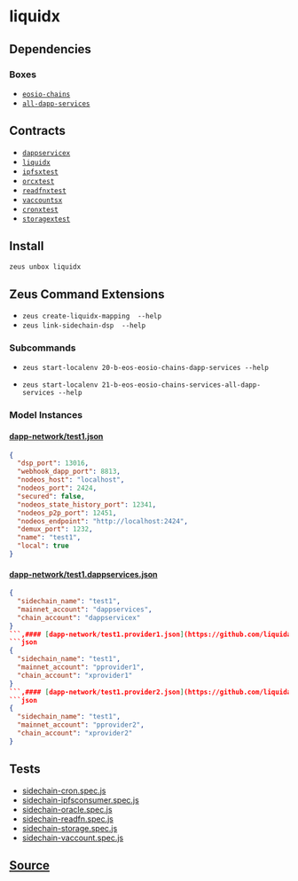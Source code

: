 
liquidx
====================







## Dependencies
### Boxes
* [`eosio-chains`](eosio-chains.md)
* [`all-dapp-services`](all-dapp-services.md)



## Contracts
* [`dappservicex`](https://github.com/liquidapps-io/zeus-sdk/tree/master/boxes/groups/dapp-network/liquidx/contracts/eos/dappservicex)
* [`liquidx`](https://github.com/liquidapps-io/zeus-sdk/tree/master/boxes/groups/dapp-network/liquidx/contracts/eos/liquidx)
* [`ipfsxtest`](https://github.com/liquidapps-io/zeus-sdk/tree/master/boxes/groups/dapp-network/liquidx/contracts/eos/ipfsxtest)
* [`orcxtest`](https://github.com/liquidapps-io/zeus-sdk/tree/master/boxes/groups/dapp-network/liquidx/contracts/eos/orcxtest)
* [`readfnxtest`](https://github.com/liquidapps-io/zeus-sdk/tree/master/boxes/groups/dapp-network/liquidx/contracts/eos/readfnxtest)
* [`vaccountsx`](https://github.com/liquidapps-io/zeus-sdk/tree/master/boxes/groups/dapp-network/liquidx/contracts/eos/vaccountsx)
* [`cronxtest`](https://github.com/liquidapps-io/zeus-sdk/tree/master/boxes/groups/dapp-network/liquidx/contracts/eos/cronxtest)
* [`storagextest`](https://github.com/liquidapps-io/zeus-sdk/tree/master/boxes/groups/dapp-network/liquidx/contracts/eos/storagextest)
## Install
```bash
zeus unbox liquidx
```



## Zeus Command Extensions
* ```zeus create-liquidx-mapping  --help```
* ```zeus link-sidechain-dsp  --help```
### Subcommands
* ```zeus start-localenv 20-b-eos-eosio-chains-dapp-services --help```

* ```zeus start-localenv 21-b-eos-eosio-chains-services-all-dapp-services --help```




### Model Instances
#### [dapp-network/test1.json](https://github.com/liquidapps-io/zeus-sdk/tree/master/boxes/groups/dapp-network/liquidx/models/eosio-chains/test1.json)
```json
{
  "dsp_port": 13016,
  "webhook_dapp_port": 8813,
  "nodeos_host": "localhost",
  "nodeos_port": 2424,
  "secured": false,
  "nodeos_state_history_port": 12341,
  "nodeos_p2p_port": 12451,
  "nodeos_endpoint": "http://localhost:2424",
  "demux_port": 1232,
  "name": "test1",
  "local": true
}
```
#### [dapp-network/test1.dappservices.json](https://github.com/liquidapps-io/zeus-sdk/tree/master/boxes/groups/dapp-network/liquidx/models/liquidx-mappings/test1.dappservices.json)
```json
{
  "sidechain_name": "test1",
  "mainnet_account": "dappservices",
  "chain_account": "dappservicex"
}
```,#### [dapp-network/test1.provider1.json](https://github.com/liquidapps-io/zeus-sdk/tree/master/boxes/groups/dapp-network/liquidx/models/liquidx-mappings/test1.provider1.json)
```json
{
  "sidechain_name": "test1",
  "mainnet_account": "pprovider1",
  "chain_account": "xprovider1"
}
```,#### [dapp-network/test1.provider2.json](https://github.com/liquidapps-io/zeus-sdk/tree/master/boxes/groups/dapp-network/liquidx/models/liquidx-mappings/test1.provider2.json)
```json
{
  "sidechain_name": "test1",
  "mainnet_account": "pprovider2",
  "chain_account": "xprovider2"
}
```
## Tests 
* [sidechain-cron.spec.js](https://github.com/liquidapps-io/zeus-sdk/tree/master/boxes/groups/dapp-network/liquidx/test/sidechain-cron.spec.js)
* [sidechain-ipfsconsumer.spec.js](https://github.com/liquidapps-io/zeus-sdk/tree/master/boxes/groups/dapp-network/liquidx/test/sidechain-ipfsconsumer.spec.js)
* [sidechain-oracle.spec.js](https://github.com/liquidapps-io/zeus-sdk/tree/master/boxes/groups/dapp-network/liquidx/test/sidechain-oracle.spec.js)
* [sidechain-readfn.spec.js](https://github.com/liquidapps-io/zeus-sdk/tree/master/boxes/groups/dapp-network/liquidx/test/sidechain-readfn.spec.js)
* [sidechain-storage.spec.js](https://github.com/liquidapps-io/zeus-sdk/tree/master/boxes/groups/dapp-network/liquidx/test/sidechain-storage.spec.js)
* [sidechain-vaccount.spec.js](https://github.com/liquidapps-io/zeus-sdk/tree/master/boxes/groups/dapp-network/liquidx/test/sidechain-vaccount.spec.js)
## [Source](https://github.com/liquidapps-io/zeus-sdk/tree/master/boxes/groups/dapp-network/liquidx)